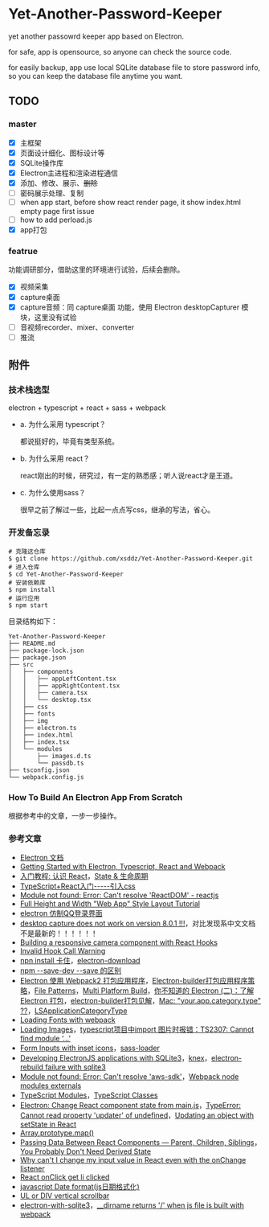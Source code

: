 
# Yet-Another-Password-Keeper

yet another passowrd keeper app based on Electron.

for safe, app is opensource, so anyone can check the source code.

for easily backup, app use local SQLite database file to store password info, so you can keep the database file anytime you want.

## TODO

### master

+ [x] 主框架
+ [x] 页面设计细化、图标设计等
+ [x] SQLite操作库
+ [x] Electron主进程和渲染进程通信
+ [x] 添加、修改、展示、~~删除~~
+ [ ] 密码展示处理、复制
+ [ ] when app start, before show react render page, it show index.html empty page first issue 
+ [ ] how to add perload.js
+ [x] app打包

### featrue

功能调研部分，借助这里的环境进行试验，后续会删除。

+ [x] 视频采集
+ [x] capture桌面
+ [x] capture音频：同 capture桌面 功能，使用 Electron desktopCapturer 模块，这里没有试验
+ [ ] 音视频recorder、mixer、converter
+ [ ] 推流

## 附件

### 技术栈选型

electron + typescript + react + sass + webpack

+ a. 为什么采用 typescript？

  都说挺好的，毕竟有类型系统。

+ b. 为什么采用 react？

  react刚出的时候，研究过，有一定的熟悉感；听人说react才是王道。

+ c. 为什么使用sass？

  很早之前了解过一些，比起一点点写css，继承的写法，省心。

### 开发备忘录

```
# 克隆这仓库
$ git clone https://github.com/xsddz/Yet-Another-Password-Keeper.git
# 进入仓库
$ cd Yet-Another-Password-Keeper
# 安装依赖库
$ npm install
# 运行应用
$ npm start
```

目录结构如下：

```
Yet-Another-Password-Keeper
├── README.md
├── package-lock.json
├── package.json
├── src
│   ├── components
│   │   ├── appLeftContent.tsx
│   │   ├── appRightContent.tsx
│   │   ├── camera.tsx
│   │   └── desktop.tsx
│   ├── css
│   ├── fonts
│   ├── img
│   ├── electron.ts
│   ├── index.html
│   ├── index.tsx
│   └── modules
│       ├── images.d.ts
│       └── passdb.ts
├── tsconfig.json
└── webpack.config.js
```

### How To Build An Electron App From Scratch

根据参考中的文章，一步一步操作。

### 参考文章

+ [Electron 文档](https://www.electronjs.org/docs)
+ [Getting Started with Electron, Typescript, React and Webpack](https://www.sitepen.com/blog/getting-started-with-electron-typescript-react-and-webpack/)
+ [入门教程: 认识 React](https://zh-hans.reactjs.org/tutorial/tutorial.html#inspecting-the-starter-code)，[State & 生命周期](https://zh-hans.reactjs.org/docs/state-and-lifecycle.html)
+ [TypeScript+React入门-----引入css](https://segmentfault.com/a/1190000017404282)
+ [Module not found: Error: Can't resolve 'ReactDOM' - reactjs](https://html.developreference.com/article/11455919/Module+not+found%3A+Error%3A+Can%27t+resolve+%27ReactDOM%27)
+ [Full Height and Width "Web App" Style Layout Tutorial](https://www.youtube.com/watch?v=Nx0aYVwhwqQ&list=PLE4oxngl2zsozlg65XoNogjhCtGE742JV&index=3&t=0s)
+ [electron 仿制QQ登录界面](https://segmentfault.com/a/1190000016763275)
+ [desktop capture does not work on version 8.0.1 !!!](https://github.com/electron/electron/issues/22391)，对比发现系中文文档不是最新的！！！！！！
+ [Building a responsive camera component with React Hooks](https://blog.logrocket.com/responsive-camera-component-react-hooks/)
+ [Invalid Hook Call Warning](https://reactjs.org/warnings/invalid-hook-call-warning.html)
+ [npn install 卡住](https://github.com/electron/electron/issues/20841)，[electron-download](https://www.npmjs.com/package/electron-download)
+ [npm --save-dev --save 的区别](https://segmentfault.com/a/1190000010686415)
+ [Electron 使用 Webpack2 打包应用程序](https://www.jianshu.com/p/fa54b3325fb1)，[Electron-builder打包应用程序策略](https://www.cnblogs.com/leejay6567/p/10092962.html)，[File Patterns](https://www.electron.build/file-patterns)，[Multi Platform Build](https://www.electron.build/multi-platform-build)，[你不知道的 Electron (二)：了解 Electron 打包](https://imweb.io/topic/5b6817b5f6734fdf12b4b09c)，[electron-builder打包见解](https://segmentfault.com/a/1190000016695922)，[Mac: "your.app.category.type" ??](https://github.com/electron-userland/electron-builder/issues/836)，[LSApplicationCategoryType](https://developer.apple.com/library/archive/documentation/General/Reference/InfoPlistKeyReference/Articles/LaunchServicesKeys.html#//apple_ref/doc/uid/TP40009250-SW8)
+ [Loading Fonts with webpack](https://chriscourses.com/blog/loading-fonts-webpack)
+ [Loading Images](https://webpack.js.org/guides/asset-management/#loading-images)，[typescript项目中import 图片时报错：TS2307: Cannot find module ‘...’](https://www.cnblogs.com/chen-cong/p/10445635.html)
+ [Form Inputs with inset icons](https://github.com/connors/photon/issues/14)，[sass-loader](https://webpack.js.org/loaders/sass-loader/)
+ [Developing ElectronJS applications with SQLite3](https://www.youtube.com/watch?v=c76FTxLRwAw)，[knex](http://knexjs.org/#Installation)，[electron-rebuild failure with sqlite3](https://github.com/electron/electron-rebuild/issues/204)
+ [Module not found: Error: Can't resolve 'aws-sdk'](https://github.com/webpack/webpack/issues/8400)，[Webpack node modules externals](https://www.npmjs.com/package/webpack-node-externals)
+ [TypeScript Modules](https://www.typescriptlang.org/docs/handbook/modules.html)，[TypeScript Classes](https://www.typescriptlang.org/docs/handbook/classes.html)
+ [Electron: Change React component state from main.js](https://stackoverflow.com/questions/47440798/electron-change-react-component-state-from-main-js)，[TypeError: Cannot read property 'updater' of undefined](https://github.com/facebook/react/issues/9654)，[Updating an object with setState in React](https://stackoverflow.com/questions/43638938/updating-an-object-with-setstate-in-react)
+ [Array.prototype.map()](https://developer.mozilla.org/en-US/docs/Web/JavaScript/Reference/Global_Objects/Array/map)
+ [Passing Data Between React Components — Parent, Children, Siblings](https://towardsdatascience.com/passing-data-between-react-components-parent-children-siblings-a64f89e24ecf)，[You Probably Don't Need Derived State](https://reactjs.org/blog/2018/06/07/you-probably-dont-need-derived-state.html)
+ [Why can't I change my input value in React even with the onChange listener](https://stackoverflow.com/questions/41736213/why-cant-i-change-my-input-value-in-react-even-with-the-onchange-listener)
+ [React onClick get li clicked](https://www.freecodecamp.org/forum/t/react-onclick-get-li-clicked-solved/68112)
+ [javascript Date format(js日期格式化)](https://www.cnblogs.com/zhangpengshou/archive/2012/07/19/2599053.html)
+ [UL or DIV vertical scrollbar](https://stackoverflow.com/questions/4102832/ul-or-div-vertical-scrollbar/4102846)
+ [electron-with-sqlite3](https://github.com/tarikguney/electron-with-sqlite3/blob/master/index.js)，[__dirname returns '/' when js file is built with webpack](https://github.com/webpack/webpack/issues/1599#issuecomment-186841345)
